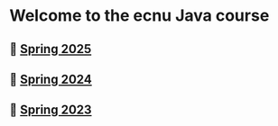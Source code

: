 # Welcome to the ecnu Java course

## :snake: [Spring 2025](25-Spring/README.md)
## :dragon: [Spring 2024](24-Spring/README.md)
## :rabbit: [Spring 2023](23-Spring/README.md)
